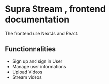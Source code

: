 # Supra Stream , frontend documentation

The frontend use NextJs and React.

## Functionnalities
- Sign up and sign in User
- Manage user informations
- Upload Videos
- Stream videos